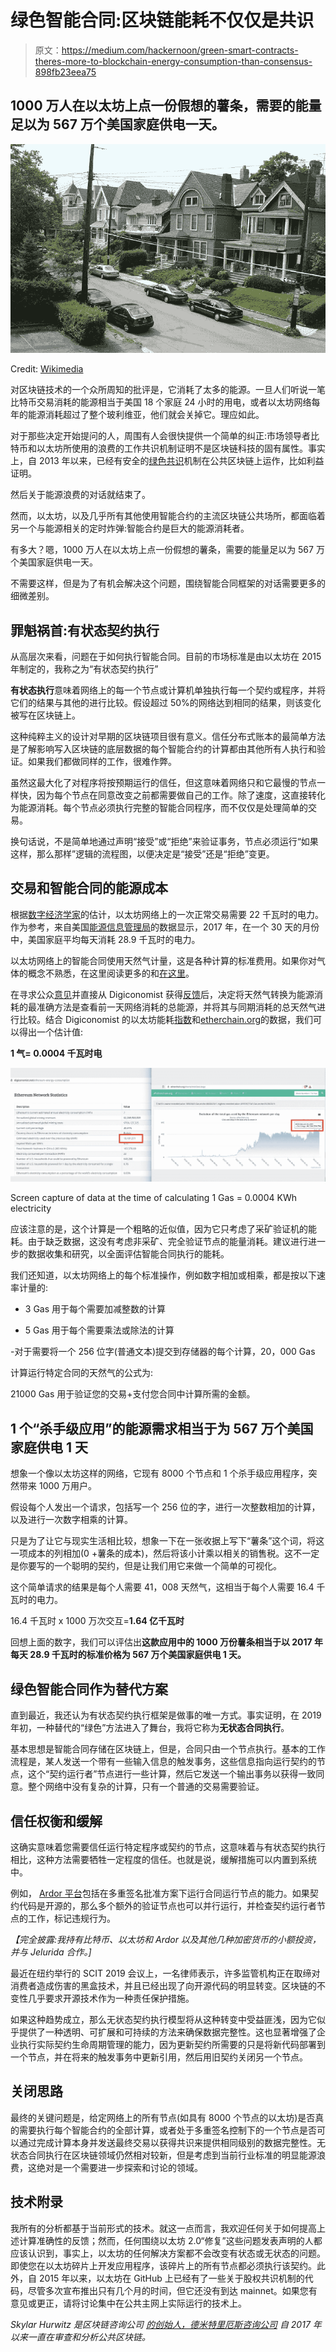 # 绿色智能合同:区块链能耗不仅仅是共识

> 原文：<https://medium.com/hackernoon/green-smart-contracts-theres-more-to-blockchain-energy-consumption-than-consensus-898fb23eea75>

## 1000 万人在以太坊上点一份假想的薯条，需要的能量足以为 567 万个美国家庭供电一天。

![](img/a37a4e4287bf6e8c1c4ef707dd678414.png)

Credit: [Wikimedia](https://commons.wikimedia.org/wiki/File:Street_in_Shadyside_Pittsburgh_PA.jpg)

对区块链技术的一个众所周知的批评是，它消耗了太多的能源。一旦人们听说一笔比特币交易消耗的能源相当于美国 18 个家庭 24 小时的用电，或者以太坊网络每年的能源消耗超过了整个玻利维亚，他们就会关掉它。理应如此。

对于那些决定开始提问的人，周围有人会很快提供一个简单的纠正:市场领导者比特币和以太坊所使用的浪费的工作共识机制证明不是区块链科技的固有属性。事实上，自 2013 年以来，已经有安全的[绿色共识](/altcoin-magazine/bitcoin-be-dammed-the-energy-is-dirty-1a2e148f0e73)机制在公共区块链上运作，比如利益证明。

然后关于能源浪费的对话就结束了。

然而，以太坊，以及几乎所有其他使用智能合约的主流区块链公共场所，都面临着另一个与能源相关的定时炸弹:智能合约是巨大的能源消耗者。

有多大？嗯，1000 万人在以太坊上点一份假想的薯条，需要的能量足以为 567 万个美国家庭供电一天。

不需要这样，但是为了有机会解决这个问题，围绕智能合同框架的对话需要更多的细微差别。

## **罪魁祸首:有状态契约执行**

从高层次来看，问题在于如何执行智能合同。目前的市场标准是由以太坊在 2015 年制定的，我称之为“有状态契约执行”

**有状态执行**意味着网络上的每一个节点或计算机单独执行每一个契约或程序，并将它们的结果与其他的进行比较。假设超过 50%的网络达到相同的结果，则该变化被写在区块链上。

这种纯粹主义的设计对早期的区块链项目很有意义。信任分布式账本的最简单方法是了解影响写入区块链的底层数据的每个智能合约的计算都由其他所有人执行和验证。如果我们都做同样的工作，很难作弊。

虽然这最大化了对程序将按预期运行的信任，但这意味着网络只和它最慢的节点一样快，因为每个节点在同意改变之前都需要做自己的工作。除了速度，这直接转化为能源消耗。每个节点必须执行完整的智能合同程序，而不仅仅是处理简单的交易。

换句话说，不是简单地通过声明“接受”或“拒绝”来验证事务，节点必须运行“如果这样，那么那样”逻辑的流程图，以便决定是“接受”还是“拒绝”变更。

## **交易和智能合同的能源成本**

根据[数字经济学家](https://digiconomist.net/ethereum-energy-consumption)的估计，以太坊网络上的一次正常交易需要 22 千瓦时的电力。作为参考，来自美国[能源信息管理局](https://www.eia.gov/tools/faqs/faq.php?id=97&t=3;)的数据显示，2017 年，在一个 30 天的月份中，美国家庭平均每天消耗 28.9 千瓦时的电力。

以太坊网络上的智能合同使用天然气计量，这是各种计算的标准费用。如果你对气体的概念不熟悉，在这里阅读更多的和[在这里](https://www.sitepoint.com/ethereum-transaction-costs/)。

在寻求公众[意见](https://twitter.com/CryptoDemetrius/status/1144357399744196609)并直接从 Digiconomist 获得[反馈](https://twitter.com/DigiEconomist/status/1144329307906555912)后，决定将天然气转换为能源消耗的最准确方法是查看前一天网络消耗的总能源，并将其与同期消耗的总天然气进行比较。结合 Digiconomist 的以太坊能耗[指数](https://digiconomist.net/ethereum-energy-consumption)和[etherchain.org](https://www.etherchain.org/charts/totalGasUsage)的数据，我们可以得出一个估计值:

**1 气= 0.0004 千瓦时电**

![](img/c31bb8e0c213acb71a850ac23145e6c2.png)

Screen capture of data at the time of calculating 1 Gas = 0.0004 KWh electricity

应该注意的是，这个计算是一个粗略的近似值，因为它只考虑了采矿验证机的能耗。由于缺乏数据，这没有考虑非采矿、完全验证节点的能量消耗。建议进行进一步的数据收集和研究，以全面评估智能合同执行的能耗。

我们还知道，以太坊网络上的每个标准操作，例如数字相加或相乘，都是按以下速率计量的:

- 3 Gas 用于每个需要加减整数的计算

- 5 Gas 用于每个需要乘法或除法的计算

-对于需要将一个 256 位字(普通文本)提交到存储器的每个计算，20，000 Gas

计算运行特定合同的天然气的公式为:

21000 Gas 用于验证您的交易+支付您合同中计算所需的金额。

## **1 个“杀手级应用”的能源需求相当于为 567 万个美国家庭供电 1 天**

想象一个像以太坊这样的网络，它现有 8000 个节点和 1 个杀手级应用程序，突然带来 1000 万用户。

假设每个人发出一个请求，包括写一个 256 位的字，进行一次整数相加的计算，以及进行一次数字相乘的计算。

只是为了让它与现实生活相比较，想象一下在一张收据上写下“薯条”这个词，将这一项成本的列相加(0 +薯条的成本)，然后将该小计乘以相关的销售税。这不一定是你要写的一个聪明的契约，但是让我们用它来做一个简单的可视化。

这个简单请求的结果是每个人需要 41，008 天然气，这相当于每个人需要 16.4 千瓦时的电力。

16.4 千瓦时 x 1000 万次交互=**1.64 亿千瓦时**

回想上面的数字，我们可以评估出**这款应用中的 1000 万份薯条相当于以 2017 年每天 28.9 千瓦时的标准价格为 567 万个美国家庭供电 1 天。**

## **绿色智能合同作为替代方案**

直到最近，我还认为有状态契约执行框架是做事的唯一方式。事实证明，在 2019 年初，一种替代的“绿色”方法进入了舞台，我将它称为**无状态合同执行**。

基本思想是智能合同存储在区块链上，但是，合同只由一个节点执行。基本的工作流程是，某人发送一个带有一些输入信息的触发事务，这些信息指向运行契约的节点，这个“契约运行者”节点进行一些计算，然后它发送一个输出事务以获得一致同意。整个网络中没有复杂的计算，只有一个普通的交易需要验证。

## **信任权衡和缓解**

这确实意味着您需要信任运行特定程序或契约的节点，这意味着与有状态契约执行相比，这种方法需要牺牲一定程度的信任。也就是说，缓解措施可以内置到系统中。

例如， [Ardor 平台](https://ardordocs.jelurida.com/Lightweight_Contracts)包括在多重签名批准方案下运行合同运行节点的能力。如果契约代码是开源的，那么多个额外的验证节点也可以并行运行，并检查契约运行者节点的工作，标记违规行为。

*【完全披露:我持有比特币、以太坊和 Ardor 以及其他几种加密货币的小额投资，并与 Jelurida 合作。]*

最近在纽约举行的 SCIT 2019 会议上，一名律师表示，许多监管机构正在取缔对消费者造成伤害的黑盒技术，并且已经出现了向开源代码的明显转变。区块链的不变性几乎要求开源技术作为一种责任保护措施。

如果这种趋势成立，那么无状态契约执行模型将从这种转变中受益匪浅，因为它似乎提供了一种透明、可扩展和可持续的方法来确保数据完整性。这也显著增强了企业执行实际契约生命周期管理的能力，因为更新契约所需要的只是将新代码部署到一个节点，并在将来的触发事务中更新引用，然后用旧契约关闭另一个节点。

## **关闭思路**

最终的关键问题是，给定网络上的所有节点(如具有 8000 个节点的以太坊)是否真的需要执行每个智能合约的全部计算，或者处于多重签名控制下的一个节点是否可以通过完成计算本身并发送最终交易以获得共识来提供相同级别的数据完整性。无状态合同执行在区块链领域仍然相对较新，但是考虑到当前行业标准的明显能源浪费，这绝对是一个需要进一步探索和讨论的领域。

## **技术附录**

我所有的分析都基于当前形式的技术。就这一点而言，我欢迎任何关于如何提高上述计算准确性的反馈；然而，任何围绕以太坊 2.0“修复”这些问题发表声明的人都应该认识到，事实上，以太坊的任何解决方案都不会改变有状态或无状态的问题。即使您在以太坊碎片上开发应用程序，该碎片上的所有节点都必须执行该契约。此外，自 2015 年以来，以太坊在 GitHub 上已经有了一些关于股权共识机制的代码，尽管多次宣布推出只有几个月的时间，但它还没有到达 mainnet。如果您有意见或更正，请将讨论集中在公共主网上实际运行的技术上。

*Skylar Hurwitz 是区块链咨询公司* [*的创始人，德米特里厄斯咨询公司*](https://www.demetriusconsulting.com/) *自 2017 年以来一直在审查和分析公共区块链。*